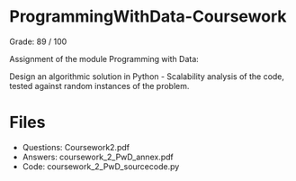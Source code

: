 # ProgrammingWithData-Coursework

Grade: 89 / 100

Assignment of the module Programming with Data:

Design an algorithmic solution in Python - Scalability analysis of the code, tested against random instances of the problem.

# Files

- Questions: Coursework2.pdf
- Answers: coursework_2_PwD_annex.pdf
- Code: coursework_2_PwD_sourcecode.py
